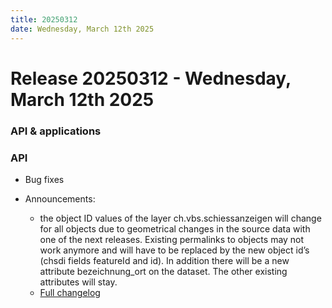 ```yaml
---
title: 20250312
date: Wednesday, March 12th 2025
---
```


# Release 20250312 - Wednesday, March 12th 2025

### API & applications

### API

- Bug fixes

- Announcements:
  - the object ID values of the layer ch.vbs.schiessanzeigen will change for all objects due to geometrical changes in the source data with one of the next releases. Existing permalinks to objects may not work anymore and will have to be replaced by the new object id’s (chsdi fields featureId and id). In addition there will be a new attribute bezeichnung_ort on the dataset. The other existing attributes will stay.
  - [Full changelog](https://github.com/geoadmin/mf-chsdi3/compare/2025-02-05-rc1...2025-03-12-rc1)
